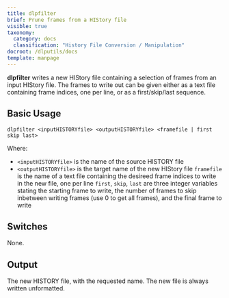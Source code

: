 ```yaml
---
title: dlpfilter
brief: Prune frames from a HIStory file
visible: true
taxonomy:
  category: docs
  classification: "History File Conversion / Manipulation"
docroot: /dlputils/docs
template: manpage
---
```


**dlpfilter** writes a new HIStory file containing a selection of frames from an input HIStory file. The frames to write out can be given either as a text file containing frame indices, one per line, or as a first/skip/last sequence.

## Basic Usage

```
dlpfilter <inputHISTORYfile> <outputHISTORYfile> <framefile | first skip last>
```

Where:
+ `<inputHISTORYfile>` is the name of the source HISTORY file
+ `<outputHISTORYfile>` is the target name of the new HIStory file
`framefile` is the name of a text file containing the desireed frame indices to write in the new file, one per line
`first`, `skip`, `last` are three integer variables stating the starting frame to write, the number of frames to skip inbetween writing frames (use 0 to get all frames), and the final frame to write

## Switches

None.

## Output

The new HISTORY file, with the requested name. The new file is always written unformatted.


